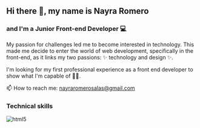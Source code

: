 ## Hi there 👋, my name is Nayra Romero  
### and I'm a Junior Front-end Developer 💻

My passion for challenges led me to become interested in technology. This made me decide to enter the world of web development, specifically in the front-end, as it links my two passions: ✨ technology and design ✨.

I'm looking for my first professional experience as a front end developer to show what I'm capable of 🙌🏼.

📫 How to reach me: nayraromerosalas@gmail.com

### Technical skills

![html5](https://es.wikipedia.org/wiki/HTML5#/media/Archivo:HTML5_logo_and_wordmark.svg)

